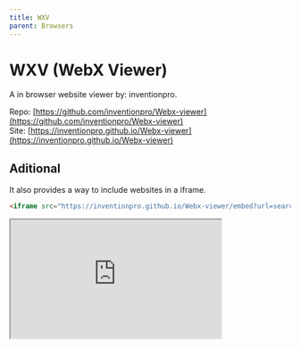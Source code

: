 ```yaml
---
title: WXV
parent: Browsers
---
```

# WXV (WebX Viewer)
A in browser website viewer by: inventionpro.

Repo: [https://github.com/inventionpro/Webx-viewer](https://github.com/inventionpro/Webx-viewer) \
Site: [https://inventionpro.github.io/Webx-viewer](https://inventionpro.github.io/Webx-viewer)

## Aditional
It also provides a way to include websites in a iframe.

```html
<iframe src="https://inventionpro.github.io/Webx-viewer/embed?url=search.frontdoor&bussinga=true"></iframe>
```

<iframe src="https://inventionpro.github.io/Webx-viewer/embed?url=search.frontdoor&bussinga=true" style="width:75%;aspect-ratio:16/9;"></iframe>